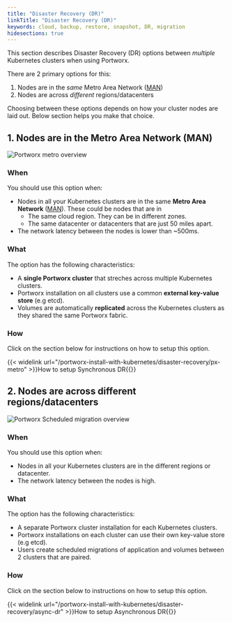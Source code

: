 ```yaml
---
title: "Disaster Recovery (DR)"
linkTitle: "Disaster Recovery (DR)"
keywords: cloud, backup, restore, snapshot, DR, migration
hidesections: true
---
```


This section describes Disaster Recovery (DR) options between *multiple* Kubernetes clusters when using Portworx.

There are 2 primary options for this:

1. Nodes are in the *same* Metro Area Network ([MAN](https://en.wikipedia.org/wiki/Metropolitan_area_network))
2. Nodes are across *different* regions/datacenters

Choosing between these options depends on how your cluster nodes are laid out. Below section helps you make that choice.

## 1. Nodes are in the Metro Area Network (MAN)

![Portworx metro overview](/img/px-metro-overview.png)

### When

You should use this option when:

* Nodes in all your Kubernetes clusters are in the same **Metro Area Network** ([MAN](https://en.wikipedia.org/wiki/Metropolitan_area_network)). These could be nodes that are in
  * The same cloud region. They can be in different zones.
  * The same datacenter or datacenters that are just 50 miles apart.
* The network latency between the nodes is lower than ~500ms.

### What

The option has the following characteristics:

* A **single Portworx cluster** that streches across multiple Kubernetes clusters.
* Portworx installation on all clusters use a common **external key-value store** (e.g etcd).
* Volumes are automatically **replicated** across the Kubernetes clusters as they shared the same Portworx fabric.

### How

Click on the section below for instructions on how to setup this option. 

{{< widelink url="/portworx-install-with-kubernetes/disaster-recovery/px-metro" >}}How to setup Synchronous DR{{</widelink>}}

## 2. Nodes are across different regions/datacenters

![Portworx Scheduled migration overview](/img/scheduled-migration-overview.png)

### When

You should use this option when:

* Nodes in all your Kubernetes clusters are in the different regions or datacenter.
* The network latency between the nodes is high.

### What

The option has the following characteristics:

* A separate Portworx cluster installation for each Kubernetes clusters.
* Portworx installations on each cluster can use their own key-value store (e.g etcd).
* Users create scheduled migrations of application and volumes between 2 clusters that are paired.

### How

Click on the section below to instructions on how to setup this option.

{{< widelink url="/portworx-install-with-kubernetes/disaster-recovery/async-dr" >}}How to setup Asynchronous DR{{</widelink>}}
